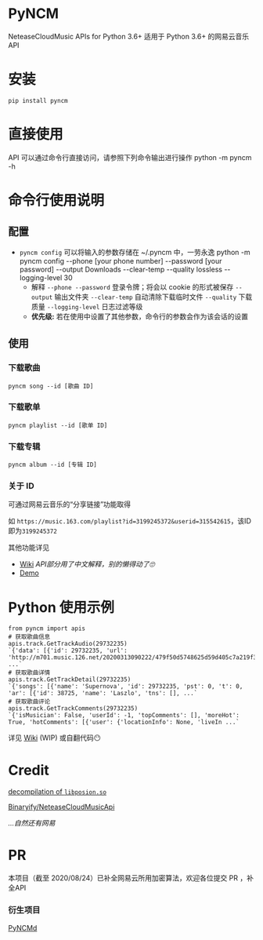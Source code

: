 # PyNCM
NeteaseCloudMusic APIs for Python 3.6+ 适用于 Python 3.6+ 的网易云音乐 API

# 安装
    pip install pyncm

# 直接使用
API 可以通过命令行直接访问，请参照下列命令输出进行操作
    python -m pyncm -h

# 命令行使用说明
## 配置
- `pyncm config` 可以将输入的参数存储在 ~/.pyncm 中，一劳永逸
		python -m pyncm config --phone [your phone number] --password [your password] --output Downloads --clear-temp --quality lossless --logging-level 30
	- 解释
	`--phone --password` 登录令牌；将会以 cookie 的形式被保存
	`--output` 输出文件夹
	`--clear-temp` 自动清除下载临时文件
	`--quality` 下载质量
	`--logging-level` 日志过滤等级
	- **优先级:** 若在使用中设置了其他参数，命令行的参数会作为该会话的设置

## 使用
### 下载歌曲
`pyncm song --id [歌曲 ID]`
### 下载歌单
`pyncm playlist --id [歌单 ID]`
### 下载专辑
`pyncm album --id [专辑 ID]`
### 关于 ID
可通过网易云音乐的“分享链接”功能取得

如 `https://music.163.com/playlist?id=3199245372&userid=315542615`，该ID即为`3199245372`

其他功能详见 
- [Wiki](https://github.com/greats3an/pyncm/wiki) *API部分用了中文解释，别的懒得动了🙄*
- [Demo](https://github.com/greats3an/pyncm/tree/master/demos)


# Python 使用示例
    from pyncm import apis
    # 获取歌曲信息    
    apis.track.GetTrackAudio(29732235)
    `{'data': [{'id': 29732235, 'url': 'http://m701.music.126.net/20200313090222/479f50d5748625d59d405c7a219f3f5b/jdyyaac/040f/565c ...`    
    # 获取歌曲详情
    apis.track.GetTrackDetail(29732235)    
    `{'songs': [{'name': 'Supernova', 'id': 29732235, 'pst': 0, 't': 0, 'ar': [{'id': 38725, 'name': 'Laszlo', 'tns': [], ...`
    # 获取歌曲评论
    apis.track.GetTrackComments(29732235)    
    `{'isMusician': False, 'userId': -1, 'topComments': [], 'moreHot': True, 'hotComments': [{'user': {'locationInfo': None, 'liveIn ...`

详见 [Wiki](https://github.com/greats3an/pyncm/wiki) (WIP) 或自翻代码😶

# Credit
[decompilation of `libposion.so`](https://juejin.im/user/2383396938455821)

[Binaryify/NeteaseCloudMusicApi](https://github.com/Binaryify/NeteaseCloudMusicApi/blob/master/util/crypto.js)

*...自然还有网易*

# PR
本项目（截至 2020/08/24）已补全网易云所用加密算法，欢迎各位提交 PR ，补全API

### 衍生项目
[PyNCMd](https://github.com/greats3an/pyncmd) 